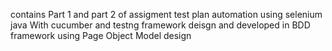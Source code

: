 contains Part 1 and part 2 of assigment 
test plan 
automation using selenium java With cucumber and testng framework
deisgn and developed in BDD framework using Page Object Model design
